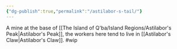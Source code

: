 ```yaml
---
{"dg-publish":true,"permalink":"/astilabor-s-tail/"}
---
```



A mine at the base of [[The Island of Q'ba/Island Regions/Astilabor's Peak\|Astilabor's Peak]], the workers here tend to live in [[Astilabor's Claw\|Astilabor's Claw]].
#wip 